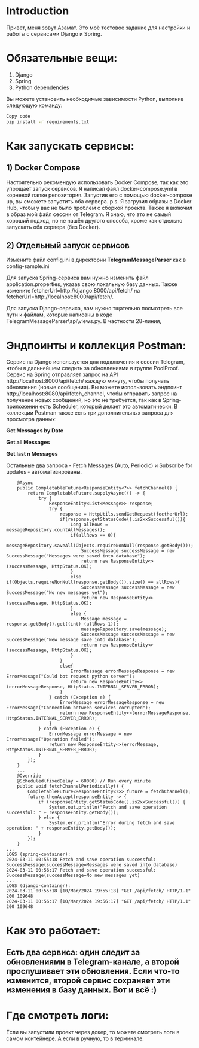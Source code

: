 # Introduction
Привет, меня зовут Азамат. Это моё тестовое задание для настройки и работы с сервисами Django и Spring.

# Обязательные вещи:
1. Django
2. Spring
3. Python dependencies

Вы можете установить необходимые зависимости Python, выполнив следующую команду:

```bash
Copy code
pip install -r requirements.txt
```
# Как запускать сервисы:
## 1) Docker Compose
Настоятельно рекомендую использовать Docker Compose, так как это упрощает запуск сервисов.
Я написал файл docker-compose.yml в корневой папке репозитория. Запустив его с помощью docker-compose up, вы сможете запустить оба сервера.
p.s. Я загрузил образы в Docker Hub, чтобы у вас не было проблем с сборкой проекта. Также я включил в образ мой файл сессии от Telegram. Я знаю, что это не самый хороший подход, но не нашёл другого способа, кроме как отдельно запускать оба сервера (без Docker).

## 2) Отдельный запуск сервисов
Измените файл config.ini в директории **TelegramMessageParser** как в config-sample.ini 

Для запуска Spring-сервиса вам нужно изменить файл application.properties, указав свою локальную базу данных. Также измените fetcherUrl=http://django:8000/api/fetch/ на fetcherUrl=http://localhost:8000/api/fetch/.

Для запуска Django-сервиса, вам нужно тщательно посмотреть все пути к файлам, которые написаны в коде TelegramMessageParser\api\views.py. В частности 28-линия, 
# Эндпоинты и коллекция Postman:
Сервис на Django используется для подключения к сессии Telegram, чтобы в дальнейшем следить за обновлениями в группе PoolProof. Сервис на Spring отправляет запрос на API http://localhost:8000/api/fetch/ каждую минуту, чтобы получать обновления (новые сообщения). Вы можете использовать эндпоинт http://localhost:8080/api/fetch_channel, чтобы отправить запрос на получение новых сообщений, но это не требуется, так как в Spring-приложении есть Scheduler, который делает это автоматически.
В коллекции Postman также есть три дополнительных запроса для просмотра данных:

**Get Messages by Date**

**Get all Messages**

**Get last n Messages**

Остальные два запроса - Fetch Messages (Auto, Periodic) и Subscribe for updates - автоматизированы.

```  
    @Async
    public CompletableFuture<ResponseEntity<?>> fetchChannel() {
        return CompletableFuture.supplyAsync(() -> {
            try {
                ResponseEntity<List<Message>> response;
                try {
                    response = HttpUtils.sendGetRequest(fectherUrl);
                    if(response.getStatusCode().is2xxSuccessful()){
                        Long allRows = messageRepository.countAllMessages();
                        if(allRows == 0){
                            messageRepository.saveAll(Objects.requireNonNull(response.getBody()));
                            SuccessMessage successMessage = new SuccessMessage("Messages were saved into database");
                            return new ResponseEntity<>(successMessage, HttpStatus.OK);
                        }
                        else if(Objects.requireNonNull(response.getBody()).size() == allRows){
                            SuccessMessage successMessage = new SuccessMessage("No new messages yet");
                            return new ResponseEntity<>(successMessage, HttpStatus.OK);
                        }
                        else {
                            Message message = response.getBody().get((int) (allRows-1));
                            messageRepository.save(message);
                            SuccessMessage successMessage = new SuccessMessage("New message save into database");
                            return new ResponseEntity<>(successMessage, HttpStatus.OK);
                        }
                    }
                    else{
                        ErrorMessage errorMessageResponse = new ErrorMessage("Could bot request python server");
                        return new ResponseEntity<>(errorMessageResponse, HttpStatus.INTERNAL_SERVER_ERROR);
                    }
                } catch (Exception e) {
                    ErrorMessage errorMessageResponse = new ErrorMessage("Connection between services corrupted");
                    return new ResponseEntity<>(errorMessageResponse, HttpStatus.INTERNAL_SERVER_ERROR);
                }
            } catch (Exception e) {
                ErrorMessage errorMessage = new ErrorMessage("Operation failed");
                return new ResponseEntity<>(errorMessage, HttpStatus.INTERNAL_SERVER_ERROR);
            }
        });
    }
    ...
    @Override
    @Scheduled(fixedDelay = 60000) // Run every minute
    public void fetchChannelPeriodically() {
        CompletableFuture<ResponseEntity<?>> future = fetchChannel();
        future.thenAccept(responseEntity -> {
            if (responseEntity.getStatusCode().is2xxSuccessful()) {
                System.out.println("Fetch and save operation successful: " + responseEntity.getBody());
            } else {
                System.err.println("Error during fetch and save operation: " + responseEntity.getBody());
            }
        });
    }
...
LOGS (spring-container):
2024-03-11 00:55:18 Fetch and save operation successful: SuccessMessage(successMessage=Messages were saved into database)
2024-03-11 00:56:17 Fetch and save operation successful: SuccessMessage(successMessage=No new messages yet)
...
LOGS (django-container):
2024-03-11 00:55:18 [10/Mar/2024 19:55:18] "GET /api/fetch/ HTTP/1.1" 200 109648
2024-03-11 00:56:17 [10/Mar/2024 19:56:17] "GET /api/fetch/ HTTP/1.1" 200 109648
```

# Как это работает:
## Есть два сервиса: один следит за обновлениями в Telegram-канале, а второй прослушивает эти обновления. Если что-то изменится, второй сервис сохраняет эти изменения в базу данных. Вот и всё :)

# Где смотреть логи:
Если вы запустили проект через докер, то можете смотреть логи в самом контейнере. А если в ручную, то в терминале.
